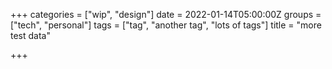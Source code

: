 +++
categories = ["wip", "design"]
date = 2022-01-14T05:00:00Z
groups = ["tech", "personal"]
tags = ["tag", "another tag", "lots of tags"]
title = "more test data"

+++
